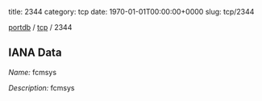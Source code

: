 title: 2344
category: tcp
date: 1970-01-01T00:00:00+0000
slug: tcp/2344

[portdb](/) / [tcp](/category/tcp.html) / 2344


## IANA Data

_Name:_ fcmsys

_Description:_ fcmsys

